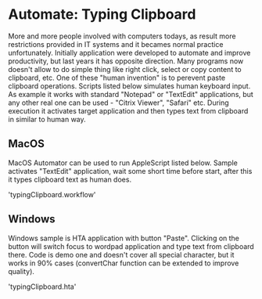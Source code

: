# Automate: Typing Clipboard

More and more people involved with computers todays, as result more restrictions provided in IT systems and it becames normal practice unfortunately. Initially application were developed to automate and improve productivity, but last years it has opposite direction. Many programs now doesn't allow to do simple thing like right click, select or copy content to clipboard, etc. One of these "human invention" is to perevent paste clipboard operations. Scripts listed below simulates human keyboard input. As example it works with standard "Notepad" or "TextEdit" applications, but any other real one can be used - "Citrix Viewer", "Safari" etc. During execution it activates target application and then types text from clipboard in similar to human way.

## MacOS

MacOS Automator can be used to run AppleScript listed below. Sample activates "TextEdit" application, wait some short time before start, after this it types clipboard text as human does.

'typingClipboard.workflow'

## Windows

Windows sample is HTA application with button "Paste". Clicking on the button will switch focus to wordpad application and type text from clipboard there. Code is demo one and doesn't cover all special character, but it works in 90% cases (convertChar function can be extended to improve quality).

'typingClipboard.hta'

